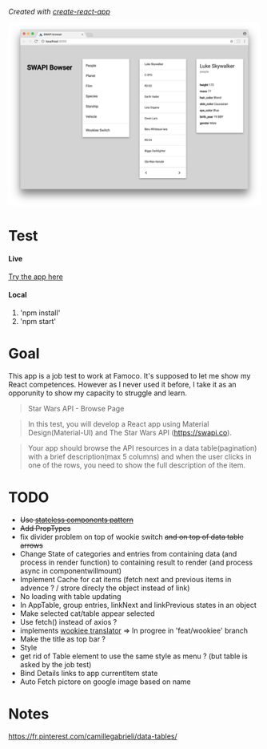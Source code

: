 *Created with [create-react-app](./README\create-react-app.md)*

![cap](./cap.png "cap")

# Test

#### Live

[Try the app here](http://camillegabrieli.com/swapi_browser/)

#### Local

1. 'npm install'
2. 'npm start'

# Goal

This app is a job test to work at Famoco.
It's supposed to let me show my React competences. However as I never used it before, I take it as an opporunity to show my capacity to struggle and learn.

>Star Wars API - Browse Page

>In this test, you will develop a React app using Material Design(Material-UI) and The Star Wars API (https://swapi.co).

>Your app should browse the API resources in a data table(pagination) with a brief description(max 5 columns) and when the user clicks in one of the rows, you need to show the full description of the item.

# TODO

- ~~Use [stateless components pattern](https://medium.com/@housecor/react-stateless-functional-components-nine-wins-you-might-have-overlooked-997b0d933dbc)~~
- ~~Add PropTypes~~
- fix divider problem on top of wookie switch ~~and on top of data table arrows~~
- Change State of categories and entries from containing data (and process in render function) to containing result to render (and process async in componentwillmount)
-  Implement Cache for cat items (fetch next and previous items in advence ? / strore direcly the object instead of link)
-  No loading with table updating
-  In AppTable, group entries, linkNext and linkPrevious states in an object
-  Make selected cat/table appear selected
-  Use fetch() instead of axios ?
-  implements [wookiee translator](http://swapi.co/documentation#wookiee) => In progree in 'feat/wookiee' branch
-  Make the title as top bar ?
-  Style
-  get rid of Table element to use the same style as menu ? (but table is asked by the job test)
-  Bind Details links to app currentItem state
-  Auto Fetch pictore on google image based on name

# Notes

https://fr.pinterest.com/camillegabrieli/data-tables/
